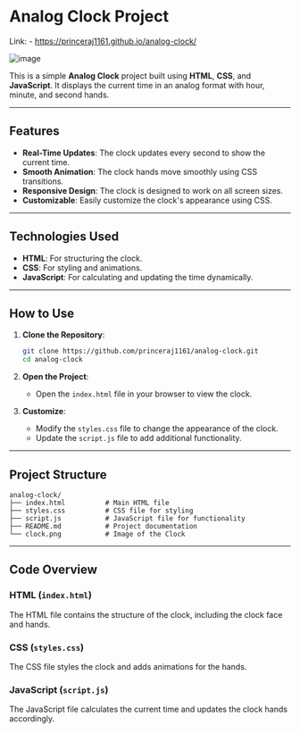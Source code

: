 # Analog Clock Project

 <!-- Add a screenshot of your clock here -->
 Link: - https://princeraj1161.github.io/analog-clock/

![image](https://github.com/user-attachments/assets/5ce3b49b-a304-45b0-b51b-c20682c7b96d)


This is a simple **Analog Clock** project built using **HTML**, **CSS**, and **JavaScript**. It displays the current time in an analog format with hour, minute, and second hands.

---

## Features

- **Real-Time Updates**: The clock updates every second to show the current time.
- **Smooth Animation**: The clock hands move smoothly using CSS transitions.
- **Responsive Design**: The clock is designed to work on all screen sizes.
- **Customizable**: Easily customize the clock's appearance using CSS.

---

## Technologies Used

- **HTML**: For structuring the clock.
- **CSS**: For styling and animations.
- **JavaScript**: For calculating and updating the time dynamically.

---

## How to Use

1. **Clone the Repository**:
   ```bash
   git clone https://github.com/princeraj1161/analog-clock.git
   cd analog-clock
   ```

2. **Open the Project**:
   - Open the `index.html` file in your browser to view the clock.

3. **Customize**:
   - Modify the `styles.css` file to change the appearance of the clock.
   - Update the `script.js` file to add additional functionality.

---

## Project Structure

```
analog-clock/
├── index.html          # Main HTML file
├── styles.css          # CSS file for styling
├── script.js           # JavaScript file for functionality
├── README.md           # Project documentation
└── clock.png           # Image of the Clock
```

---

## Code Overview

### HTML (`index.html`)
The HTML file contains the structure of the clock, including the clock face and hands.

### CSS (`styles.css`)
The CSS file styles the clock and adds animations for the hands.

### JavaScript (`script.js`)
The JavaScript file calculates the current time and updates the clock hands accordingly.


